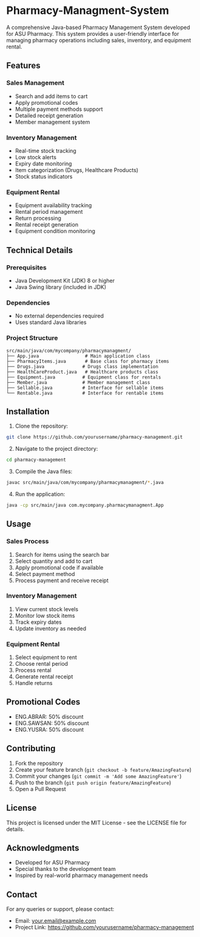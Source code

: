 # Pharmacy-Managment-System

A comprehensive Java-based Pharmacy Management System developed for ASU Pharmacy. This system provides a user-friendly interface for managing pharmacy operations including sales, inventory, and equipment rental.

## Features

### Sales Management
- Search and add items to cart
- Apply promotional codes
- Multiple payment methods support
- Detailed receipt generation
- Member management system

### Inventory Management
- Real-time stock tracking
- Low stock alerts
- Expiry date monitoring
- Item categorization (Drugs, Healthcare Products)
- Stock status indicators

### Equipment Rental
- Equipment availability tracking
- Rental period management
- Return processing
- Rental receipt generation
- Equipment condition monitoring

## Technical Details

### Prerequisites
- Java Development Kit (JDK) 8 or higher
- Java Swing library (included in JDK)

### Dependencies
- No external dependencies required
- Uses standard Java libraries

### Project Structure
```
src/main/java/com/mycompany/pharmacymanagment/
├── App.java                 # Main application class
├── PharmacyItems.java       # Base class for pharmacy items
├── Drugs.java              # Drugs class implementation
├── HealthCareProduct.java   # Healthcare products class
├── Equipment.java          # Equipment class for rentals
├── Member.java             # Member management class
├── Sellable.java           # Interface for sellable items
└── Rentable.java           # Interface for rentable items
```

## Installation

1. Clone the repository:
```bash
git clone https://github.com/yourusername/pharmacy-management.git
```

2. Navigate to the project directory:
```bash
cd pharmacy-management
```

3. Compile the Java files:
```bash
javac src/main/java/com/mycompany/pharmacymanagment/*.java
```

4. Run the application:
```bash
java -cp src/main/java com.mycompany.pharmacymanagment.App
```

## Usage

### Sales Process
1. Search for items using the search bar
2. Select quantity and add to cart
3. Apply promotional code if available
4. Select payment method
5. Process payment and receive receipt

### Inventory Management
1. View current stock levels
2. Monitor low stock items
3. Track expiry dates
4. Update inventory as needed

### Equipment Rental
1. Select equipment to rent
2. Choose rental period
3. Process rental
4. Generate rental receipt
5. Handle returns

## Promotional Codes
- ENG.ABRAR: 50% discount
- ENG.SAWSAN: 50% discount
- ENG.YUSRA: 50% discount

## Contributing

1. Fork the repository
2. Create your feature branch (`git checkout -b feature/AmazingFeature`)
3. Commit your changes (`git commit -m 'Add some AmazingFeature'`)
4. Push to the branch (`git push origin feature/AmazingFeature`)
5. Open a Pull Request

## License

This project is licensed under the MIT License - see the LICENSE file for details.

## Acknowledgments

- Developed for ASU Pharmacy
- Special thanks to the development team
- Inspired by real-world pharmacy management needs

## Contact

For any queries or support, please contact:
- Email: your.email@example.com
- Project Link: https://github.com/yourusername/pharmacy-management
